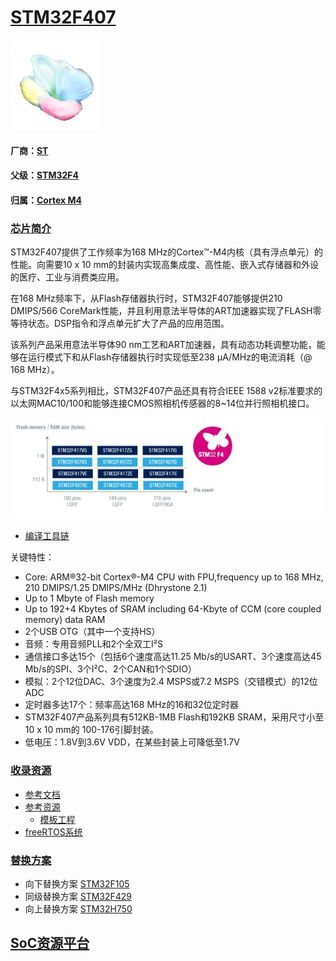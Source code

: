 ﻿# [STM32F407](https://github.com/sochub/STM32F407) 
[![sites](SoC/qitas.png)](http://www.qitas.cn) 
#### 厂商：[ST](https://github.com/sochub/ST)
#### 父级：[STM32F4](https://github.com/sochub/STM32F4)
#### 归属：[Cortex M4](https://github.com/sochub/CM4) 
### [芯片简介](https://github.com/sochub/STM32F407/wiki)

STM32F407提供了工作频率为168 MHz的Cortex™-M4内核（具有浮点单元）的性能。向需要10 x 10 mm的封装内实现高集成度、高性能、嵌入式存储器和外设的医疗、工业与消费类应用。

在168 MHz频率下，从Flash存储器执行时，STM32F407能够提供210 DMIPS/566 CoreMark性能，并且利用意法半导体的ART加速器实现了FLASH零等待状态。DSP指令和浮点单元扩大了产品的应用范围。

该系列产品采用意法半导体90 nm工艺和ART加速器，具有动态功耗调整功能，能够在运行模式下和从Flash存储器执行时实现低至238 µA/MHz的电流消耗（@ 168 MHz）。

与STM32F4x5系列相比，STM32F407产品还具有符合IEEE 1588 v2标准要求的以太网MAC10/100和能够连接CMOS照相机传感器的8~14位并行照相机接口。

[![sites](SoC/STM32F407.jpg)](https://www.st.com/en/microcontrollers-microprocessors/stm32f407-417.html#overview) 

* [编译工具链](https://github.com/sochub/arm-none-eabi)

关键特性：

* Core: ARM®32-bit Cortex®-M4 CPU with FPU,frequency up to 168 MHz, 210 DMIPS/1.25 DMIPS/MHz (Dhrystone 2.1)
* Up to 1 Mbyte of Flash memory
* Up to 192+4 Kbytes of SRAM including 64-Kbyte of CCM (core coupled memory) data RAM
* 2个USB OTG（其中一个支持HS）
* 音频：专用音频PLL和2个全双工I²S
* 通信接口多达15个（包括6个速度高达11.25 Mb/s的USART、3个速度高达45 Mb/s的SPI、3个I²C、2个CAN和1个SDIO）
* 模拟：2个12位DAC、3个速度为2.4 MSPS或7.2 MSPS（交错模式）的12位ADC
* 定时器多达17个：频率高达168 MHz的16和32位定时器
* STM32F407产品系列具有512KB-1MB Flash和192KB SRAM，采用尺寸小至10 x 10 mm的 100-176引脚封装。
* 低电压：1.8V到3.6V VDD，在某些封装上可降低至1.7V

### [收录资源](https://github.com/sochub/STM32F407)

* [参考文档](docs/)
* [参考资源](src/)
    * [模板工程](demo/)
* [freeRTOS系统](freeRTOS/)


### [替换方案](https://github.com/sochub/STM32F407)

* 向下替换方案 [STM32F105](https://github.com/sochub/STM32F105) 
* 同级替换方案 [STM32F429](https://github.com/sochub/STM32F429) 
* 向上替换方案 [STM32H750](https://github.com/sochub/STM32H750) 

##  [SoC资源平台](http://www.qitas.cn)


